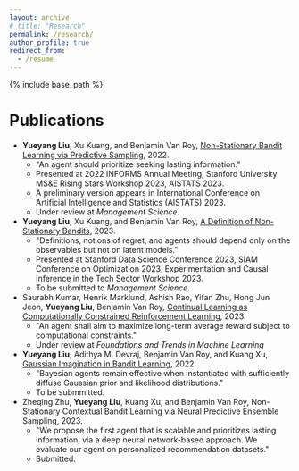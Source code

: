 ```yaml
---
layout: archive
# title: "Research"
permalink: /research/
author_profile: true
redirect_from:
  - /resume
---
```


{% include base_path %}

Publications
======
* **Yueyang Liu**, Xu Kuang, and Benjamin Van Roy, [Non-Stationary Bandit Learning via Predictive Sampling](https://arxiv.org/abs/2205.01970), 2022.
  * "An agent should prioritize seeking lasting information."
  * Presented at 2022 INFORMS Annual Meeting, Stanford University MS&E Rising Stars Workshop 2023, AISTATS 2023. 
  * A preliminary version appears in International Conference on Artificial Intelligence and Statistics (AISTATS) 2023.
  * Under review at *Management Science*.
* **Yueyang Liu**, Xu Kuang, and Benjamin Van Roy, [A Definition of Non-Stationary Bandits](https://arxiv.org/abs/2302.12202), 2023.
  * "Definitions, notions of regret, and agents should depend only on the observables but not on latent models."
  * Presented at Stanford Data Science Conference 2023, SIAM Conference on Optimization 2023, Experimentation and Causal Inference in the Tech Sector Workshop 2023.
  * To be submitted to *Management Science*.
* Saurabh Kumar, Henrik Marklund, Ashish Rao, Yifan Zhu, Hong Jun Jeon, **Yueyang Liu**, Benjamin Van Roy, [Continual Learning as Computationally Constrained Reinforcement Learning](https://arxiv.org/abs/2307.04345), 2023.
  * "An agent shall aim to maximize long-term average reward subject to computational constraints."
  * Under review at *Foundations and Trends in Machine Learning*
* **Yueyang Liu**, Adithya M. Devraj, Benjamin Van Roy, and Kuang Xu, [Gaussian Imagination in Bandit Learning](https://arxiv.org/abs/2201.01902), 2022.
  * "Bayesian agents remain effective when instantiated with sufficiently diffuse Gaussian prior and likelihood distributions."
  * To be submmitted. 
* Zheqing Zhu, **Yueyang Liu**, Kuang Xu, and Benjamin Van Roy, Non-Stationary Contextual Bandit Learning via Neural Predictive Ensemble Sampling, 2023.
  * "We propose the first agent that is scalable and prioritizes lasting information, via a deep neural network-based approach. We evaluate our agent on personalized recommendation datasets."
  * Submitted. 


